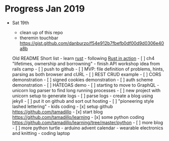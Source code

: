 # Progress Jan 2019

* Sat 19th
  - clean up of this repo
  - theremin touchbar https://gist.github.com/danburzo/f54e912b7fbefb0df00d9d0306e40a8b

  Old README
    Short list
      - learn [rust](lang/rust/rust_in_action)
        - following [Rust in action](https://www.manning.com/books/rust-in-action)
          - [ ] ch4 "lifetimes, ownership and borrowning"
      - finish API workshop idea from rails camp
        - [ ] push to github
        - [ ] MVP: file definition of problems, hints, parsing as both browser and cURL
        - [ ] REST CRUD example
        - [ ] CORS demonstration
        - [ ] signed cookies demonstration
        - [ ] auth scheme demonstration
        - [ ] HATEOAS demo
        - [ ] starting to move to GraphQL
      - unicorn log parser to find long running processes
        - [ ] new project with unicorn setup to generate logs
        - [ ] parse logs
      - create a blog using jekyll
        - [ ] put it on github and sort out hosting
        - [ ] "pioneering style lashed lettering"
      - kids coding
        - [x] setup github https://github.com/tamadillo
        - [x] start blog https://github.com/tamadillo/learning
        - [x] some python coding https://github.com/tamadillo/learning/tree/master/python
        - [ ] more blog
        - [ ] more python turtle
        - arduino advent calendar
        - wearable electronics and knitting
        - coding laptop

